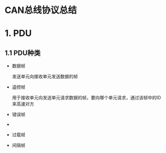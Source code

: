 # CAN总线协议总结

# 1. PDU

## 1.1 PDU种类

* 数据帧

    发送单元向接收单元发送数据的帧

* 遥控帧

    用于接收单元向发送单元请求数据的帧，要向哪个单元请求，通过该帧中的ID来高速对方

* 错误帧

* 

* 过载帧

* 间隔帧

